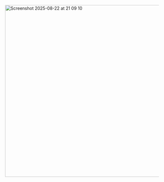 <img width="545" height="562" alt="Screenshot 2025-08-22 at 21 09 10" src="https://github.com/user-attachments/assets/e2be83da-ddf9-478d-88cb-0cfcc4f3c966" />
